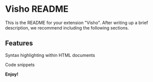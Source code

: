 # Visho README

This is the README for your extension "Visho". After writing up a brief description, we recommend including the following sections.

## Features

Syntax highlighting within HTML documents

Code snippets


**Enjoy!**
